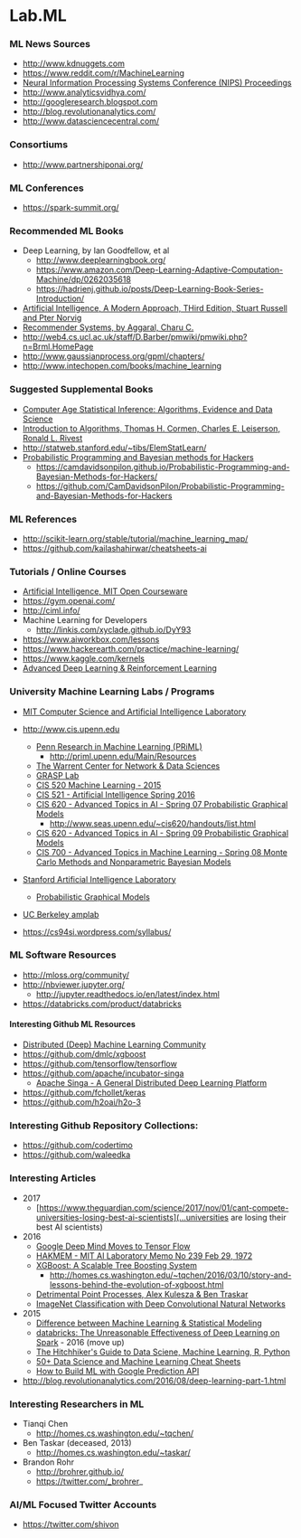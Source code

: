Lab.ML
====


### ML News Sources
* http://www.kdnuggets.com
* https://www.reddit.com/r/MachineLearning
* [Neural Information Processing Systems Conference (NIPS) Proceedings](http://papers.nips.cc/)
* http://www.analyticsvidhya.com/ 
* http://googleresearch.blogspot.com
* http://blog.revolutionanalytics.com/
* http://www.datasciencecentral.com/



### Consortiums
* http://www.partnershiponai.org/


### ML Conferences
* https://spark-summit.org/


### Recommended ML Books
* Deep Learning, by Ian Goodfellow, et al
	* http://www.deeplearningbook.org/
	* https://www.amazon.com/Deep-Learning-Adaptive-Computation-Machine/dp/0262035618 
    * https://hadrienj.github.io/posts/Deep-Learning-Book-Series-Introduction/
* [Artificial Intelligence, A Modern Approach, THird Edition, Stuart Russell and Pter Norvig](https://www.amazon.com/Artificial-Intelligence-Modern-Approach-3rd/dp/0136042597/)
* [Recommender Systems, by Aggaral, Charu C.](http://www.springer.com/gp/book/9783319296579)
* http://web4.cs.ucl.ac.uk/staff/D.Barber/pmwiki/pmwiki.php?n=Brml.HomePage
* http://www.gaussianprocess.org/gpml/chapters/
* http://www.intechopen.com/books/machine_learning


### Suggested Supplemental Books
* [Computer Age Statistical Inference: Algorithms, Evidence and Data Science](https://web.stanford.edu/~hastie/CASI/)
* [Introduction to Algorithms, Thomas H. Cormen, Charles E. Leiserson, Ronald L. Rivest](https://www.amazon.com/Introduction-Algorithms-3rd-MIT-Press/dp/0262033844/)
* http://statweb.stanford.edu/~tibs/ElemStatLearn/
* [Probabilistic Programming and Bayesian methods for Hackers](http://nbviewer.jupyter.org/github/CamDavidsonPilon/Probabilistic-Programming-and-Bayesian-Methods-for-Hackers/tree/master/)
	* https://camdavidsonpilon.github.io/Probabilistic-Programming-and-Bayesian-Methods-for-Hackers/
	* https://github.com/CamDavidsonPilon/Probabilistic-Programming-and-Bayesian-Methods-for-Hackers 



### ML References
* http://scikit-learn.org/stable/tutorial/machine_learning_map/ 
* https://github.com/kailashahirwar/cheatsheets-ai


### Tutorials / Online Courses
* [Artificial Intelligence, MIT Open Courseware](http://ocw.mit.edu/courses/electrical-engineering-and-computer-science/6-034-artificial-intelligence-fall-2010/)
* https://gym.openai.com/
* http://ciml.info/
* Machine Learning for Developers
  * http://linkis.com/xyclade.github.io/DyY93
* https://www.aiworkbox.com/lessons
* https://www.hackerearth.com/practice/machine-learning/ 
* https://www.kaggle.com/kernels
* [Advanced Deep Learning & Reinforcement Learning](https://www.youtube.com/playlist?list=PLqYmG7hTraZDNJre23vqCGIVpfZ_K2RZs)



### University Machine Learning Labs / Programs
* [MIT Computer Science and Artificial Intelligence Laboratory](http://www.csail.mit.edu/) 
* http://www.cis.upenn.edu 
	* [Penn Research in Machine Learning (PRiML)](http://priml.upenn.edu/Main/HomePage)
		* http://priml.upenn.edu/Main/Resources
	* [The Warrent Center for Network & Data Sciences](http://warrencenter.upenn.edu/)	
	* [GRASP Lab](https://www.grasp.upenn.edu/)
	* [CIS 520 Machine Learning - 2015](https://alliance.seas.upenn.edu/~cis520/wiki/)
	* [CIS 521 - Artificial Intelligence Spring 2016](http://www.seas.upenn.edu/~cis521/)
	* [CIS 620 - Advanced Topics in AI - Spring 07 Probabilistic Graphical Models](http://www.seas.upenn.edu/~cis620/)
		* http://www.seas.upenn.edu/~cis620/handouts/list.html
	* [CIS 620 - Advanced Topics in AI - Spring 09 Probabilistic Graphical Models](http://www.cis.upenn.edu/~taskar/courses/cis620-sp09/)
	* [CIS 700 - Advanced Topics in Machine Learning - Spring 08 Monte Carlo Methods and Nonparametric Bayesian Models](http://www.cis.upenn.edu/~taskar/courses/cis700-sp08/)

* [Stanford Artificial Intelligence Laboratory](http://ai.standford.edu)
	* [Probabilistic Graphical Models](http://pgm.stanford.edu/)
* [UC Berkeley amplab](https://amplab.cs.berkeley.edu/)
* https://cs94si.wordpress.com/syllabus/



### ML Software Resources
* http://mloss.org/community/
* http://nbviewer.jupyter.org/
	* http://jupyter.readthedocs.io/en/latest/index.html
* https://databricks.com/product/databricks


#### Interesting Github ML Resources
* [Distributed (Deep) Machine Learning Community](https://github.com/dmlc)
* https://github.com/dmlc/xgboost
* https://github.com/tensorflow/tensorflow
* https://github.com/apache/incubator-singa
	* [Apache Singa - A General Distributed Deep Learning Platform](http://singa.apache.org)
* https://github.com/fchollet/keras
* https://github.com/h2oai/h2o-3


### Interesting Github Repository Collections:
* https://github.com/codertimo
* https://github.com/waleedka




### Interesting Articles
* 2017
  * [https://www.theguardian.com/science/2017/nov/01/cant-compete-universities-losing-best-ai-scientists](...universities are losing their best AI scientists)
* 2016
  * [Google Deep Mind Moves to Tensor Flow](http://googleresearch.blogspot.co.nz/2016/04/deepmind-moves-to-tensorflow.html)
  * [HAKMEM - MIT AI Laboratory Memo No 239 Feb 29, 1972](http://www.inwap.com/pdp10/hbaker/hakmem/hakmem.html) 
  * [XGBoost: A Scalable Tree Boosting System](http://dmlc.cs.washington.edu/xgboost.html)
    * http://homes.cs.washington.edu/~tqchen/2016/03/10/story-and-lessons-behind-the-evolution-of-xgboost.html 
  * [Detrimental Point Processes, Alex Kulesza & Ben Traskar](http://homes.cs.washington.edu/~taskar/pubs/dpp_tut.pdf)
  * [ImageNet Classification with Deep Convolutional Natural Networks](http://papers.nips.cc/paper/4824-imagenet-classification-with-deep-convolutional-neural-networks)
* 2015
  * [Difference between Machine Learning & Statistical Modeling](http://www.analyticsvidhya.com/blog/2015/07/difference-machine-learning-statistical-modeling/)
  * [databricks: The Unreasonable Effectiveness of Deep Learning on Spark](https://databricks.com/blog/2016/04/01/unreasonable-effectiveness-of-deep-learning-on-spark.html) - 2016 (move up)
  * [The Hitchhiker's Guide to Data Sciene, Machine Learning, R, Python](http://www.datasciencecentral.com/profiles/blogs/hitchhiker-s-guide-to-data-science-machine-learning-r-python)
  * [50+ Data Science and Machine Learning Cheat Sheets](http://www.kdnuggets.com/2015/07/good-data-science-machine-learning-cheat-sheets.html)
  * [How to Build ML with Google Prediction API](http://www.programmableweb.com/news/how-to-build-machine-learning-google-prediction-api/how-to/2015/05/27)
* http://blog.revolutionanalytics.com/2016/08/deep-learning-part-1.html


### Interesting Researchers in ML
* Tianqi Chen
  * http://homes.cs.washington.edu/~tqchen/
* Ben Taskar (deceased, 2013)
  * http://homes.cs.washington.edu/~taskar/
* Brandon Rohr
  * http://brohrer.github.io/
  * https://twitter.com/_brohrer_


### AI/ML Focused Twitter Accounts
* https://twitter.com/shivon

